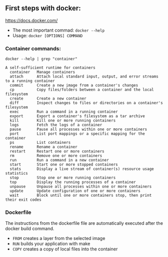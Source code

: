 ## First steps with docker:


https://docs.docker.com/ 

- The most important commad: `docker --help`
- Usage: `docker [OPTIONS] COMMAND`

### Container commands: 

`docker --help | grep "container"`
```
A self-sufficient runtime for containers
  container   Manage containers
  attach      Attach local standard input, output, and error streams to a running container
  commit      Create a new image from a container's changes
  cp          Copy files/folders between a container and the local filesystem
  create      Create a new container
  diff        Inspect changes to files or directories on a container's filesystem
  exec        Run a command in a running container
  export      Export a container's filesystem as a tar archive
  kill        Kill one or more running containers
  logs        Fetch the logs of a container
  pause       Pause all processes within one or more containers
  port        List port mappings or a specific mapping for the container
  ps          List containers
  rename      Rename a container
  restart     Restart one or more containers
  rm          Remove one or more containers
  run         Run a command in a new container
  start       Start one or more stopped containers
  stats       Display a live stream of container(s) resource usage statistics
  stop        Stop one or more running containers
  top         Display the running processes of a container
  unpause     Unpause all processes within one or more containers
  update      Update configuration of one or more containers
  wait        Block until one or more containers stop, then print their exit codes

```

### Dockerfile

The instructions from the dockerfile file are automatically executed after the docker build command.

- `FROM` creates a layer from the selected image
- `RUN` builds your application with make
- `COPY`  creates a copy of local files into the container


